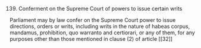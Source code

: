 139. Conferment on the Supreme Court of powers to issue certain writs

Parliament may by law confer on the Supreme Court power to issue directions, orders or writs, including writs in the nature of habeas corpus, mandamus, prohibition, quo warranto and certiorari, or any of them, for any purposes other than those mentioned in clause (2) of article [[32]] 

